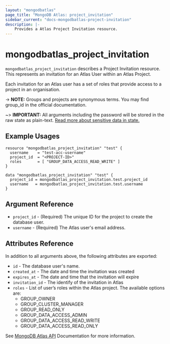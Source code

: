 ```yaml
---
layout: "mongodbatlas"
page_title: "MongoDB Atlas: project_invitation"
sidebar_current: "docs-mongodbatlas-project-invitation"
description: |-
    Provides a Atlas Project Invitation resource.
---
```


# mongodbatlas_project_invitation

`mongodbatlas_project_invitation` describes a Project Invitation resource. This represents an invitation for an Atlas User within an Atlas Project.

Each invitation for an Atlas user has a set of roles that provide access to a project in an organisation.

-> **NOTE:** Groups and projects are synonymous terms. You may find group_id in the official documentation.

~> **IMPORTANT:** All arguments including the password will be stored in the raw state as plain-text. [Read more about sensitive data in state.](https://www.terraform.io/docs/state/sensitive-data.html)

## Example Usages

```hcl
resource "mongodbatlas_project_invitation" "test" {
  username    = "test-acc-username"
  project_id  = "<PROJECT-ID>"
  roles       = [ "GROUP_DATA_ACCESS_READ_WRITE" ]
}

data "mongodbatlas_project_invitation" "test" {
  project_id = mongodbatlas_project_invitation.test.project_id
  username   = mongodbatlas_project_invitation.test.username
}
```

## Argument Reference

* `project_id` - (Required) The unique ID for the project to create the database user.
* `username` - (Required) The Atlas user's email address.

## Attributes Reference

In addition to all arguments above, the following attributes are exported:

* `id` - The database user's name.
* `created_at` - The date and time the invitation was created
* `expires_at` - The date and time that the invitation will expire
* `invitation_id` - The identify of the invitation in Atlas
* `roles` - List of user’s roles within the Atlas project. The available options are:
  * GROUP_OWNER
  * GROUP_CLUSTER_MANAGER
  * GROUP_READ_ONLY
  * GROUP_DATA_ACCESS_ADMIN
  * GROUP_DATA_ACCESS_READ_WRITE
  * GROUP_DATA_ACCESS_READ_ONLY

See [MongoDB Atlas API](https://docs.atlas.mongodb.com/reference/user-roles/#project-roles) Documentation for more information.